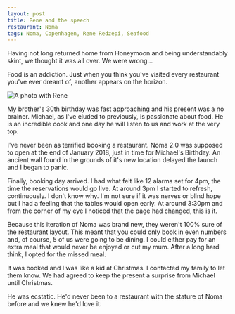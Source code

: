 ```yaml
---
layout: post
title: Rene and the speech
restaurant: Noma
tags: Noma, Copenhagen, Rene Redzepi, Seafood
---
```


Having not long returned home from Honeymoon and being understandably skint, we thought it was all over. We were wrong...

Food is an addiction. Just when you think you've visited every restaurant you've ever dreamt of, another appears on the horizon.

![A photo with Rene](https://lh3.googleusercontent.com/NKTDE5mkDBpy91IgSiZyzq1N3G0KivRzyDeUKAcU6s8v3wNxIkbG2P8o3bcKz0jy7Wimwg46W86WxG82E92cnpC5Cd5_w8pHnZtkLA224QRJhcsgQc-eoLq6qLbvfaqKLGhui_3uUs0W8QAnAJKjboW2LFCDof6hEvui5bzvVdzT73Kmr-V67w5MiPfvnQXbH1YRqeLOAn-JesWYALSOh1M2wf1Ygu397KV76HH7EcaGkOsRG2sX5uLzB4osh4BPTVFlcOzHZQyYq9c-iQCWoK-yCHbr1Za-o1vn4UX7JqtR1mb36DWNrC57YSnR43Zcj4KvfPR6I1AovARUia8cScQPqzpmEfarPfKCTF_VuWjqFTQZYnLzd5PBU3hbG88WCTxgUTq_yvc4qyKw4M9hW7OWiGkyNVQcCS2bbIObQys7_f7RGEs-VtmaYlnnyI02esJxLbwgQQoPY12IMfgCy7He1PRVk31P_kYijuPQMKuNPbhxScdYgpRCeyF8h2dsTE00pRknpDoheO1dG9hbNdmQ5y6udsezRn060jQR7cBORI87_so4ai9PYE_zaJIMncEvG6YuYVpqS4SmDTW7uNpgsC5xaPmlxPFQh37F=w509-h678-no)

My brother's 30th birthday was fast approaching and his present was a no brainer. Michael, as I've eluded to previously, is passionate about food. He is an incredible cook and one day he will listen to us and work at the very top.

I've never been as terrified booking a restaurant. Noma 2.0 was supposed to open at the end of January 2018, just in time for Michael's Birthday. An ancient wall found in the grounds of it's new location delayed the launch and I began to panic.

Finally, booking day arrived. I had what felt like 12 alarms set for 4pm, the time the reservations would go live. At around 3pm I started to refresh, continuously. I don't know why. I'm not sure if it was nerves or blind hope but I had a feeling that the tables would open early. At around 3:30pm and from the corner of my eye I noticed that the page had changed, this is it.

Because this iteration of Noma was brand new, they weren't 100% sure of the restaurant layout. This meant that you could only book in even numbers and, of course, 5 of us were going to be dining. I could either pay for an extra meal that would never be enjoyed or cut my mum. After a long hard think, I opted for the missed meal.

It was booked and I was like a kid at Christmas. I contacted my family to let them know. We had agreed to keep the present a surprise from Michael until Christmas.

He was ecstatic. He'd never been to a restaurant with the stature of Noma before and we knew he'd love it.

